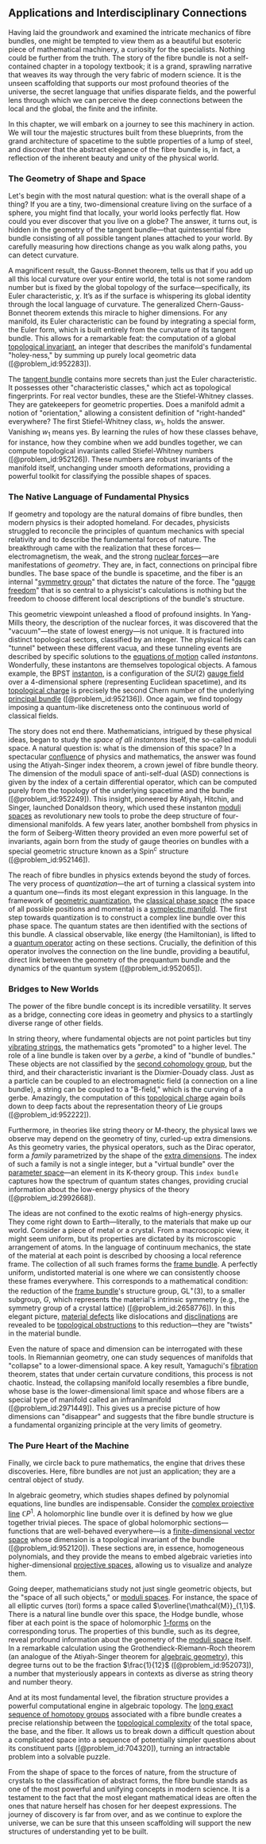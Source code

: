 ## Applications and Interdisciplinary Connections

Having laid the groundwork and examined the intricate mechanics of fibre bundles, one might be tempted to view them as a beautiful but esoteric piece of mathematical machinery, a curiosity for the specialists. Nothing could be further from the truth. The story of the fibre bundle is not a self-contained chapter in a topology textbook; it is a grand, sprawling narrative that weaves its way through the very fabric of modern science. It is the unseen scaffolding that supports our most profound theories of the universe, the secret language that unifies disparate fields, and the powerful lens through which we can perceive the deep connections between the local and the global, the finite and the infinite.

In this chapter, we will embark on a journey to see this machinery in action. We will tour the majestic structures built from these blueprints, from the grand architecture of spacetime to the subtle properties of a lump of steel, and discover that the abstract elegance of the fibre bundle is, in fact, a reflection of the inherent beauty and unity of the physical world.

### The Geometry of Shape and Space

Let's begin with the most natural question: what is the overall shape of a thing? If you are a tiny, two-dimensional creature living on the surface of a sphere, you might find that locally, your world looks perfectly flat. How could you ever discover that you live on a globe? The answer, it turns out, is hidden in the geometry of the tangent bundle—that quintessential fibre bundle consisting of all possible tangent planes attached to your world. By carefully measuring how directions change as you walk along paths, you can detect curvature.

A magnificent result, the Gauss-Bonnet theorem, tells us that if you add up all this local curvature over your entire world, the total is not some random number but is fixed by the global topology of the surface—specifically, its Euler characteristic, $\chi$. It’s as if the surface is whispering its global identity through the local language of curvature. The generalized Chern-Gauss-Bonnet theorem extends this miracle to higher dimensions. For any manifold, its Euler characteristic can be found by integrating a special form, the Euler form, which is built entirely from the curvature of its tangent bundle. This allows for a remarkable feat: the computation of a global [topological invariant](@article_id:141534), an integer that describes the manifold's fundamental "holey-ness," by summing up purely local geometric data ([@problem_id:952283]).

The [tangent bundle](@article_id:160800) contains more secrets than just the Euler characteristic. It possesses other "characteristic classes," which act as topological fingerprints. For real vector bundles, these are the Stiefel-Whitney classes. They are gatekeepers for geometric properties. Does a manifold admit a notion of "orientation," allowing a consistent definition of "right-handed" everywhere? The first Stiefel-Whitney class, $w_1$, holds the answer. Vanishing $w_1$ means yes. By learning the rules of how these classes behave, for instance, how they combine when we add bundles together, we can compute topological invariants called Stiefel-Whitney numbers ([@problem_id:952126]). These numbers are robust invariants of the manifold itself, unchanging under smooth deformations, providing a powerful toolkit for classifying the possible shapes of spaces.

### The Native Language of Fundamental Physics

If geometry and topology are the natural domains of fibre bundles, then modern physics is their adopted homeland. For decades, physicists struggled to reconcile the principles of quantum mechanics with special relativity and to describe the fundamental forces of nature. The breakthrough came with the realization that these forces—electromagnetism, the weak, and the strong [nuclear forces](@article_id:142754)—are manifestations of *geometry*. They are, in fact, connections on principal fibre bundles. The base space of the bundle is spacetime, and the fiber is an internal "[symmetry group](@article_id:138068)" that dictates the nature of the force. The "[gauge freedom](@article_id:159997)" that is so central to a physicist's calculations is nothing but the freedom to choose different local descriptions of the bundle's structure.

This geometric viewpoint unleashed a flood of profound insights. In Yang-Mills theory, the description of the nuclear forces, it was discovered that the "vacuum"—the state of lowest energy—is not unique. It is fractured into distinct topological sectors, classified by an integer. The physical fields can "tunnel" between these different vacua, and these tunneling events are described by specific solutions to the [equations of motion](@article_id:170226) called *instantons*. Wonderfully, these instantons are themselves topological objects. A famous example, the BPST [instanton](@article_id:137228), is a configuration of the $SU(2)$ [gauge field](@article_id:192560) over a 4-dimensional sphere (representing Euclidean spacetime), and its [topological charge](@article_id:141828) is precisely the second Chern number of the underlying [principal bundle](@article_id:158935) ([@problem_id:952136]). Once again, we find topology imposing a quantum-like discreteness onto the continuous world of classical fields.

The story does not end there. Mathematicians, intrigued by these physical ideas, began to study the *space of all instantons* itself, the so-called moduli space. A natural question is: what is the dimension of this space? In a spectacular [confluence](@article_id:196661) of physics and mathematics, the answer was found using the Atiyah-Singer index theorem, a crown jewel of fibre bundle theory. The dimension of the moduli space of anti-self-dual (ASD) connections is given by the index of a certain differential operator, which can be computed purely from the topology of the underlying spacetime and the bundle ([@problem_id:952249]). This insight, pioneered by Atiyah, Hitchin, and Singer, launched Donaldson theory, which used these instanton [moduli spaces](@article_id:159286) as revolutionary new tools to probe the deep structure of four-dimensional manifolds. A few years later, another bombshell from physics in the form of Seiberg-Witten theory provided an even more powerful set of invariants, again born from the study of gauge theories on bundles with a special geometric structure known as a $\text{Spin}^c$ structure ([@problem_id:952146]).

The reach of fibre bundles in physics extends beyond the study of forces. The very process of *quantization*—the art of turning a classical system into a quantum one—finds its most elegant expression in this language. In the framework of [geometric quantization](@article_id:158680), the [classical phase space](@article_id:195273) (the space of all possible positions and momenta) is a [symplectic manifold](@article_id:637276). The first step towards quantization is to construct a complex line bundle over this phase space. The quantum states are then identified with the sections of this bundle. A classical observable, like energy (the Hamiltonian), is lifted to a [quantum operator](@article_id:144687) acting on these sections. Crucially, the definition of this operator involves the connection on the line bundle, providing a beautiful, direct link between the geometry of the prequantum bundle and the dynamics of the quantum system ([@problem_id:952065]).

### Bridges to New Worlds

The power of the fibre bundle concept is its incredible versatility. It serves as a bridge, connecting core ideas in geometry and physics to a startlingly diverse range of other fields.

In string theory, where fundamental objects are not point particles but tiny [vibrating strings](@article_id:168288), the mathematics gets "promoted" to a higher level. The role of a line bundle is taken over by a *gerbe*, a kind of "bundle of bundles." These objects are not classified by the [second cohomology group](@article_id:137128), but the third, and their characteristic invariant is the Dixmier-Douady class. Just as a particle can be coupled to an electromagnetic field (a connection on a line bundle), a string can be coupled to a "B-field," which is the curving of a gerbe. Amazingly, the computation of this [topological charge](@article_id:141828) again boils down to deep facts about the representation theory of Lie groups ([@problem_id:952222]).

Furthermore, in theories like string theory or M-theory, the physical laws we observe may depend on the geometry of tiny, curled-up extra dimensions. As this geometry varies, the physical operators, such as the Dirac operator, form a *family* parametrized by the shape of the [extra dimensions](@article_id:160325). The index of such a family is not a single integer, but a "virtual bundle" over the [parameter space](@article_id:178087)—an element in its K-theory group. This `index bundle` captures how the spectrum of quantum states changes, providing crucial information about the low-energy physics of the theory ([@problem_id:2992668]).

The ideas are not confined to the exotic realms of high-energy physics. They come right down to Earth—literally, to the materials that make up our world. Consider a piece of metal or a crystal. From a macroscopic view, it might seem uniform, but its properties are dictated by its microscopic arrangement of atoms. In the language of continuum mechanics, the state of the material at each point is described by choosing a local reference frame. The collection of all such frames forms the [frame bundle](@article_id:187358). A perfectly uniform, undistorted material is one where we can consistently choose these frames everywhere. This corresponds to a mathematical condition: the reduction of the [frame bundle](@article_id:187358)'s structure group, $\mathrm{GL}^+(3)$, to a smaller subgroup, $G$, which represents the material's intrinsic symmetry (e.g., the symmetry group of a crystal lattice) ([@problem_id:2658776]). In this elegant picture, [material defects](@article_id:158789) like dislocations and [disclinations](@article_id:160729) are revealed to be [topological obstructions](@article_id:633998) to this reduction—they are "twists" in the material bundle.

Even the nature of space and dimension can be interrogated with these tools. In Riemannian geometry, one can study sequences of manifolds that "collapse" to a lower-dimensional space. A key result, Yamaguchi's [fibration](@article_id:161591) theorem, states that under certain curvature conditions, this process is not chaotic. Instead, the collapsing manifold locally resembles a fibre bundle, whose base is the lower-dimensional limit space and whose fibers are a special type of manifold called an infranilmanifold ([@problem_id:2971449]). This gives us a precise picture of how dimensions can "disappear" and suggests that the fibre bundle structure is a fundamental organizing principle at the very limits of geometry.

### The Pure Heart of the Machine

Finally, we circle back to pure mathematics, the engine that drives these discoveries. Here, fibre bundles are not just an application; they are a central object of study.

In algebraic geometry, which studies shapes defined by polynomial equations, line bundles are indispensable. Consider the [complex projective line](@article_id:276454) $\mathbb{C}P^1$. A holomorphic line bundle over it is defined by how we glue together trivial pieces. The space of global holomorphic sections—functions that are well-behaved everywhere—is a [finite-dimensional vector space](@article_id:186636) whose dimension is a topological invariant of the bundle ([@problem_id:952120]). These sections are, in essence, homogeneous polynomials, and they provide the means to embed algebraic varieties into higher-dimensional [projective spaces](@article_id:157469), allowing us to visualize and analyze them.

Going deeper, mathematicians study not just single geometric objects, but the "space of all such objects," or [moduli spaces](@article_id:159286). For instance, the space of all elliptic curves (tori) forms a space called $\overline{\mathcal{M}}_{1,1}$. There is a natural line bundle over this space, the Hodge bundle, whose fiber at each point is the space of holomorphic [1-forms](@article_id:157490) on the corresponding torus. The properties of this bundle, such as its degree, reveal profound information about the geometry of the [moduli space](@article_id:161221) itself. In a remarkable calculation using the Grothendieck-Riemann-Roch theorem (an analogue of the Atiyah-Singer theorem for [algebraic geometry](@article_id:155806)), this degree turns out to be the fraction $\frac{1}{12}$ ([@problem_id:952073]), a number that mysteriously appears in contexts as diverse as string theory and number theory.

And at its most fundamental level, the fibration structure provides a powerful computational engine in algebraic topology. The [long exact sequence of homotopy groups](@article_id:273046) associated with a fibre bundle creates a precise relationship between the [topological complexity](@article_id:260676) of the total space, the base, and the fiber. It allows us to break down a difficult question about a complicated space into a sequence of potentially simpler questions about its constituent parts ([@problem_id:704320]), turning an intractable problem into a solvable puzzle.

From the shape of space to the forces of nature, from the structure of crystals to the classification of abstract forms, the fibre bundle stands as one of the most powerful and unifying concepts in modern science. It is a testament to the fact that the most elegant mathematical ideas are often the ones that nature herself has chosen for her deepest expressions. The journey of discovery is far from over, and as we continue to explore the universe, we can be sure that this unseen scaffolding will support the new structures of understanding yet to be built.